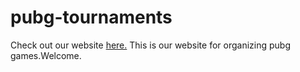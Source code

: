 # pubg-tournaments
Check out our website [here.](http://pubgtournaments.in)
This is our website for organizing pubg games.Welcome.
